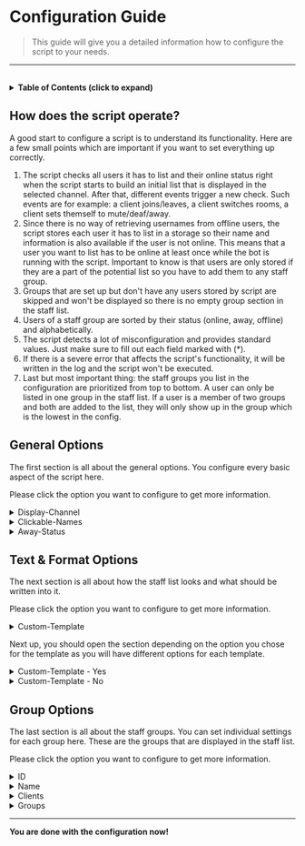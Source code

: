 # **Configuration Guide**

> This guide will give you a detailed information how to configure the script to your needs.

---

<br>

<!-- Table of Contents -->
<details>
    <summary>
        <strong>Table of Contents (click to expand)</strong>
    </summary>

- [**Configuration Guide**](#configuration-guide)
  - [**How does the script operate?**](#how-does-the-script-operate)
  - [**General Options**](#general-options)
  - [**Text & Format Options**](#text--format-options)
  - [**Group Options**](#group-options)
</details>


## **How does the script operate?**
A good start to configure a script is to understand its functionality. Here are a few small points which are important if you want to set everything up correctly.

1. The script checks all users it has to list and their online status right when the script starts to build an initial list that is displayed in the selected channel. After that, different events trigger a new check. Such events are for example: a client joins/leaves, a client switches rooms, a client sets themself to mute/deaf/away.
2. Since there is no way of retrieving usernames from offline users, the script stores each user it has to list in a storage so their name and information is also available if the user is not online. This means that a user you want to list has to be online at least once while the bot is running with the script. Important to know is that users are only stored if they are a part of the potential list so you have to add them to any staff group.
3. Groups that are set up but don't have any users stored by script are skipped and won't be displayed so there is no empty group section in the staff list.
4. Users of a staff group are sorted by their status (online, away, offline) and alphabetically.
5. The script detects a lot of misconfiguration and provides standard values. Just make sure to fill out each field marked with (*).
6. If there is a severe error that affects the script's functionality, it will be written in the log and the script won't be executed.
7. Last but most important thing: the staff groups you list in the configuration are prioritized from top to bottom. A user can only be listed in one group in the staff list. If a user is a member of two groups and both are added to the list, they will only show up in the group which is the lowest in the config.


## **General Options**
The first section is all about the general options. You configure every basic aspect of the script here.

Please click the option you want to configure to get more information.

<details>
    <summary>
        Display-Channel
    </summary>

*Details*:
- required option | default value: none
- enter the channel id
- you can also select the channel from a dropdown menu if the bot is connected to the TeamSpeak server

*Info*:
- defines the channel in the TeamSpeak where the list should be displayed in
- it will use the channel description for it
- all other parameters of the channel such as the name, the codec and others are untouched
</details>
<details>
    <summary>
        Clickable-Names
    </summary>

*Details*:
- optional option | default value: `Yes`
- select Yes or No

*Info*:
- defines if usernames in the list should be formatted as hyperlinks
- hyperlink usernames can be used to edit groups, send messages and other actions right from the list
- uses the same menu as when you rightclick a user in TeamSpeak by yourself
- if you choose no, it will just use plain text
</details>
<details>
    <summary>
        Away-Status
    </summary>

*Details*:
- optional option | default value: `No`
- select Yes or No

*Info*:
- defines if the script should check for the away status of users to display it instead of online or offline
- you can configure what counts as *away* later and also format how it looks like

*Advanced Options*:
- the following options are only shown if you activated the away status

    <details>
        <summary>
            Away-Channel
        </summary>

    *Details*:
    - optional option | default value: `No`
    - select Yes or No

    *Info*:
    - defines whether a user is set to *away* if they enter the afk-channel

    *Advanced Options*:
    - the following option is only shown if you activated the away channel

        <details>
            <summary>
                AFK-Channel
            </summary>

        *Details*:
        - required option | default value: none
        - enter the channel id
        - you can also select the channel from a dropdown menu if the bot is connected to the TeamSpeak server

        *Info*:
        - defines the afk-channel in the TeamSpeak where users that are *away* normally go
        - if a user joins this channel, they will be set to *away* in the list
        </details>
    </details>
    <details>
        <summary>
            Away-Mute
        </summary>

    *Details*:
    - optional option | default value: `No`
    - select Yes or No

    *Info*:
    - defines if a muted user is counted as *away*
    - deactivated microphone does not count to this
    </details>
    <details>
        <summary>
            Away-Deaf
        </summary>

    *Details*:
    - optional option | default value: `No`
    - select Yes or No

    *Info*:
    - defines if a user that set themself to deaf is counted as *away*
    - deactivated speakers do not count to this
    </details>
</details>


## **Text & Format Options**
The next section is all about how the staff list looks and what should be written into it.

Please click the option you want to configure to get more information.

<details>
    <summary>
        Custom-Template
    </summary>

*Details*:
- optional option | default value: `No`
- select Yes or No

*Info*:
- this is an advanced option and will change a lot in the script so read carefully
- defines if the script should use a custom template from the config to display the staff list
- if you use the custom template, you can configure every formatting aspect of the staff list yourself
- if you don't use the custom template, the list will be formatted in the default way
  - you can still customize the list a bit
  - specific strings such as the online, away and offline phrases are still editable

*Preview*:
- these two preview images show how the staff list could look like, with and without the custom template
- as you can see, the custom template offers editing nearly every aspect of the list
    <details>
        <summary>
            with custom template
        </summary>

    ![preview-customTemplate](images/preview_customTemplate.png)
    </details>
    <details>
        <summary>
            without custom template
        </summary>

    ![preview-givenTemplate](images/preview_givenTemplate.png)
    </details>
</details>

Next up, you should open the section depending on the option you chose for the template as you will have different options for each template.

<details>
    <summary>
        Custom-Template - Yes
    </summary>

- all texts you can edit support BB code formatting, that's the same formatting style TeamSpeak uses
- there is also an editor for it built into TeamSpeak if you edit a channel description and click on the pop-out editor
    <details>
        <summary>
            where do I find the BB code editor
        </summary>

    ![help-bbCodeEditor](images/help_bbCodeEditor.png)
    </details>
- the following options will only show up if you selected *Yes* for the custom template
    <details>
        <summary>
            Username
        </summary>

    *Details*:
    - optional option | default value: `[B]%name%[/B]`
    - enter the format a username should have in the list
    - available placeholders:
      - %name% - the name of the user

    *Info*:
    - defines the format of a username and how it's shown in the staff list
    - this is only a part of the whole line
    - if you want to edit the whole line, you have to configure the *User-Line* option
    - keep in mind that not all BB code formatting works if the usernames are clickable hyperlinks
    </details>
    <details>
        <summary>
            Online-Phrase
        </summary>

    *Details*:
    - optional option | default value: `[COLOR=#00ff00][B]ONLINE[/B][/COLOR]`
    - enter the phrase of the status if the user is online

    *Info*:
    - defines the format of the status phrase if the user is online
    - this is only a part of the whole line
    - if you want to edit the whole line, you have to configure the *User-Line* option
    </details>
    <details>
        <summary>
            Away-Phrase
        </summary>

    *Details*:
    - optional option | default value: `[COLOR=#c8c8c8][B]AWAY[/B][/COLOR]`
    - enter the phrase of the status if the user is away/afk
    - this option is only shown if you selected *Yes* for the away status

    *Info*:
    - defines the format of the status phrase if the user is away/afk
    - this is only a part of the whole line
    - if you want to edit the whole line, you have to configure the *User-Line* option
    </details>
    <details>
        <summary>
            Offline-Phrase
        </summary>

    *Details*:
    - optional option | default value: `[COLOR=#ff0000][B]OFFLINE[/B][/COLOR]`
    - enter the phrase of the status if the user is offline

    *Info*:
    - defines the format of the status phrase if the user is offline
    - this is only a part of the whole line
    - if you want to edit the whole line, you have to configure the *User-Line* option
    </details>
    <details>
        <summary>
            User-Line
        </summary>

    *Details*:
    - optional option | default value: `%name% [COLOR=#aaff00][B]>[/B][/COLOR] %status%`
    - enter the format a whole user line in the staff list should have
    - available placeholders:
      - %name% - the formatted username from the option *Username*
      - %status% - the formatted online status from the options *Phrase-Online*, *Phrase-Away* & *Phrase-Offline*
      - %lb% - a linebreak, same like pressing the *Enter-key* in a text file

    *Info*:
    - defines the format of a user line and how it's shown in the staff list
    - this uses the earlier defined phrases as placeholders so it doesn't matter if you formatted them earlier or here but it is recommended to only format once to avoid interference
    - this option can be used to align the line or for other options that are then applied to the whole line
    - keep in mind that there is always a line break at each end of the user lines to have the next user in the next line
    </details>
    <details>
        <summary>
            Group-Section
        </summary>

    *Details*:
    - optional option | default value: `[center]%group%%lb%%users%____________________[/center]`
    - enter the format a whole group section in the staff list should have
    - available placeholders:
      - %group% - the formatted group name, you can set this in the staff groups later
      - %users% - the formatted user lines from the option *User-Line*
      - %lb% - a linebreak, same like pressing the *Enter-key* in a text file

    *Info*:
    - defines the format of a whole group and how it's shown in the staff list
    - this uses the earlier defined phrases as placeholders so it doesn't matter if you formatted them earlier or here but it is recommended to only format once to avoid interference
    - this option can be used to align the whole group section or for other options that are then applied to the whole group
    - you can also globally format the group name here, specific formats for each group name can be done later in the staff groups
    </details>
</details>
<details>
    <summary>
        Custom-Template - No
    </summary>

- all texts you can edit support BB code formatting, that's the same formatting style TeamSpeak uses
- there also is an editor for it built into TeamSpeak if you edit a channel description and click on the pop-out editor
    <details>
        <summary>
            where do I find the BB code editor
        </summary>

    ![help-bbCodeEditor](images/help_bbCodeEditor.png)
    </details>
- the following options will only show up if you selected *No* for the custom template
    <details>
        <summary>
            Separator
        </summary>

    *Details*:
    - optional option | default value: `_______________________________________`
    - enter the format a separator should have in the list

    *Info*:
    - defines the format of a separator and how it's shown in the staff list
    - this is attached after each group section so they are separated in the list
    </details>
    <details>
        <summary>
            Online-Phrase
        </summary>

    *Details*:
    - optional option | default value: `[COLOR=#00ff00][B]ONLINE[/B][/COLOR]`
    - enter the phrase of the status if the user is online

    *Info*:
    - defines the format of the status phrase if the user is online
    - this is attached after the username and a dash to separate the name from the status
    </details>
    <details>
        <summary>
            Away-Phrase
        </summary>

    *Details*:
    - optional option | default value: `[COLOR=#c8c8c8][B]AWAY[/B][/COLOR]`
    - enter the phrase of the status if the user is away/afk
    - this option is only shown if you selected *Yes* for the away status

    *Info*:
    - defines the format of the status phrase if the user is away/afk
    - this is attached after the username and a dash to separate the name from the status
    </details>
    <details>
        <summary>
            Offline-Phrase
        </summary>

    *Details*:
    - optional option | default value: `[COLOR=#ff0000][B]OFFLINE[/B][/COLOR]`
    - enter the phrase of the status if the user is offline

    *Info*:
    - defines the format of the status phrase if the user is offline
    - this is attached after the username and a dash to separate the name from the status
    </details>
</details>


## **Group Options**
The last section is all about the staff groups. You can set individual settings for each group here. These are the groups that are displayed in the staff list.

Please click the option you want to configure to get more information.

<details>
    <summary>
        ID
    </summary>

*Details*:
- required option | default value: none
- enter the id of the group you want to have displayed

*Info*:
- if you don't enter an id of a group or the id does not refer to a valid group, the corresponding staff group will be skipped and not be listed
</details>
<details>
    <summary>
        Name
    </summary>

*Details*:
- optional option | default value: name of the group
- enter the name of the group in case you want to overwrite the default value

*Info*:
- if you leave this field empty, the script will use the normal name of the group
- this can be used to format the name for each group individually for example making it more colorful
</details>
<details>
    <summary>
        Clients
    </summary>

*Details*:
- optional option | default value: none
- enter a list of client uids you want to list in the same section

*Info*:
- this list does not need the uids of clients that are already members of the main group
- this can be used if you want to list clients in the same section although they don't have the main group
</details>
<details>
    <summary>
        Groups
    </summary>

*Details*:
- optional option | default value: none
- enter a list of group ids you want to list in the same section

*Info*:
- this list does not need the id of the main group
- this can be used if you want to list groups in the same section although they don't have the main group
</details>

---

**You are done with the configuration now!**
